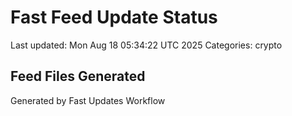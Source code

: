 # Fast Feed Update Status
Last updated: Mon Aug 18 05:34:22 UTC 2025
Categories: crypto

## Feed Files Generated

Generated by Fast Updates Workflow
